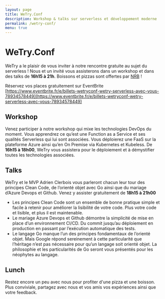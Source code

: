 ```yaml
---
layout: page
title: WeTry.Conf
description: Workshop & talks sur serverless et développement moderne 
permalink: /wetry-conf/
menu: true
---
```


# WeTry.Conf

WeTry a le plaisir de vous inviter à notre rencontre gratuite au sujet du serverless ! Nous et un invité vous assisterons dans un workshop et dans des talks de **16h15 à 21h**. Boissons et pizzas sont offertes par [NRB](https://www.nrb.be) !

Réservez vos places gratuitement sur EventBrite [https://www.eventbrite.fr/e/billets-wetryconf-wetry-serverless-avec-vous-78934578449](https://www.eventbrite.fr/e/billets-wetryconf-wetry-serverless-avec-vous-78934578449)

## Workshop

Venez participer à notre workshop qui mixe les technologies DevOps du moment. Vous apprendrez ce qu’est une Function as a Service et ses qualités Serverless qui lui sont associées. Vous déploierez une FaaS sur la plateforme Azure ainsi qu’en On Premise via Kubernetes et Kubeless. De **16h15 à 18h00**, WeTry vous assistera pour le déploiement et à démystifier toutes les technologies associées.

## Talks

WeTry et le MVP Adrien Clerbois vous parleront chacun leur tour des principes Clean Code, de l’orienté objet avec Go ainsi que du mariage d’Azure Devops et Github. Venez y assister gratuitement de **18h15 à 21h00**
* Les principes Clean Code sont un ensemble de bonne pratique simple et facile à retenir pour améliorer la lisibilité de votre code. Plus votre code et lisible, et plus il est maintenable.
* Le mariage Azure Devops et Github démontre la simplicité de mise en place d’un environnement CI/CD. Du commit jusqu’au déploiement en production en passant par l’exécution automatique des tests.
* Le langage Go manque l’un des principes fondamentaux de l’orienté objet. Mais Google répond sereinement à cette particularité que l’héritage n’est pas nécessaire pour qu’un langage soit orienté objet. La philosophie et les particularités de Go seront vous présentés pour les néophytes au langage.

## Lunch

Restez encore un peu avec nous pour profiter d'une pizza et une boisson.
Plus conviviale, partagez avec nous et vos amis vos expériences ainsi que votre feedback.
